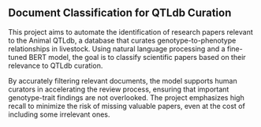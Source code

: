 ## Document Classification for QTLdb Curation

This project aims to automate the identification of research papers relevant to the Animal QTLdb, a database that curates genotype-to-phenotype relationships in livestock. Using natural language processing and a fine-tuned BERT model, the goal is to classify scientific papers based on their relevance to QTLdb curation.

By accurately filtering relevant documents, the model supports human curators in accelerating the review process, ensuring that important genotype-trait findings are not overlooked. The project emphasizes high recall to minimize the risk of missing valuable papers, even at the cost of including some irrelevant ones.